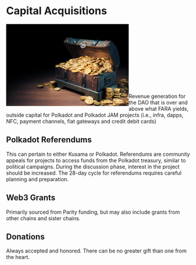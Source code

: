 # Capital Acquisitions
<img align="left" src="images/dwn_Warchest.jpg" width=333px  alt="war chest">
<br><br><br><br><br><br><br><br><br><br><br>
Revenue generation for the DAO that is over and above what FARA yields, outside capital for Polkadot and Polkadot JAM projects (i.e., infra, dapps, NFC, payment channels, fiat gateways and credit debit cards)

## Polkadot Referendums

This can pertain to either Kusama or Polkadot. Referendums are community appeals for projects to access funds from the Polkadot treasury, similar to political campaigns. During the discussion phase, interest in the project should be increased. The 28-day cycle for referendums requires careful planning and preparation.

## Web3 Grants

Primarily sourced from Parity funding, but may also include grants from other chains and sister chains.

## Donations

Always accepted and honored. There can be no greater gift than one from the heart.
